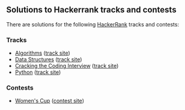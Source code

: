 ## Solutions to Hackerrank tracks and contests

There are solutions for the following [HackerRank](https://www.hackerrank.com) tracks and contests:

### Tracks

* [Algorithms](algorithms) ([track site](https://www.hackerrank.com/domains/algorithms))
* [Data Structures](data-structures) ([track site](https://www.hackerrank.com/domains/data-structures))
* [Cracking the Coding Interview](cracking-the-coding-interview) ([track site](https://www.hackerrank.com/domains/tutorials/cracking-the-coding-interview))
* [Python](python) ([track site](https://www.hackerrank.com/domains/python))

### Contests

* [Women's Cup](womenscup) ([contest site](https://www.hackerrank.com/womenscup))
